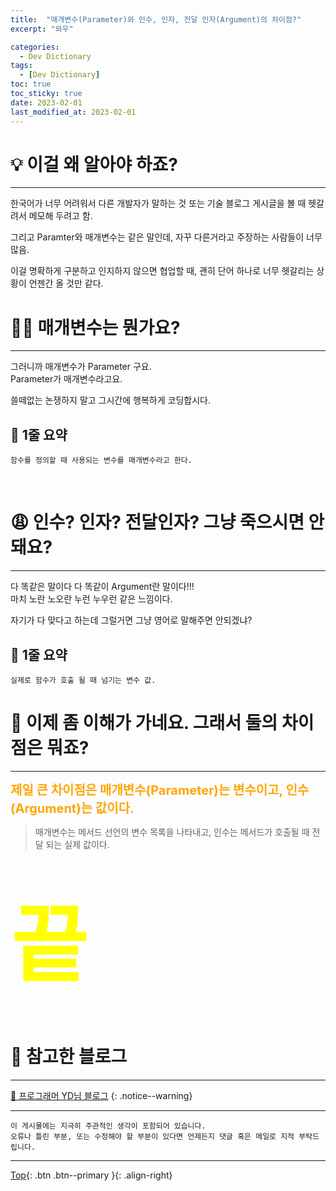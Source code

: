 ```yaml
---
title:  "매개변수(Parameter)와 인수, 인자, 전달 인자(Argument)의 차이점?"
excerpt: "와우"

categories:
  - Dev Dictionary
tags:
  - [Dev Dictionary]
toc: true
toc_sticky: true
date: 2023-02-01
last_modified_at: 2023-02-01
---
```


# 💡 이걸 왜 알아야 하죠?
<hr style="width:100%" />

  한국어가 너무 어려워서 다른 개발자가 말하는 것 또는 기술 블로그 게시글을 볼 때 헷갈려서 메모해 두려고 함.

  그리고 Paramter와 매개변수는 같은 말인데, 자꾸 다른거라고 주장하는 사람들이 너무 많음.

  이걸 명확하게 구분하고 인지하지 않으면 협업할 때, 괜히 단어 하나로 너무 헷갈리는 상황이 언젠간 올 것만 같다.

# 💁‍♂️ 매개변수는 뭔가요? 
<hr style="width:100%" />

그러니까 매개변수가 Parameter 구요.  
Parameter가 매개변수라고요.  

쓸떼없는 논쟁하지 말고 그시간에 행복하게 코딩합시다.  

## 🔖 1줄 요약

    함수를 정의할 때 사용되는 변수를 매개변수라고 한다.

<br>

# 😩 인수? 인자? 전달인자? 그냥 죽으시면 안돼요?
<hr style="width:100%" />

다 똑같은 말이다 다 똑같이 Argument란 말이다!!!  
마치 노란 노오란 누런 누우런 같은 느낌이다.  

자기가 다 맞다고 하는데 그럴거면 그냥 영어로 말해주면 안되겠냐?  

## 🔖 1줄 요약

    실제로 함수가 호출 될 때 넘기는 변수 값.

# 🥱 이제 좀 이해가 가네요. 그래서 둘의 차이점은 뭐죠?
<hr style="width:100%" />

<strong style="color:orange; font-size:15pt">제일 큰 차이점은 매개변수(Parameter)는 변수이고, 인수(Argument)는 값이다.</strong>

>매개변수는 메서드 선언의 변수 목록을 나타내고, 인수는 메서드가 호출될 때 전달 되는 실제 값이다.

<br>

<strong style="color:yellow; font-size:100pt;">끝</strong>

<br>

# 🔎 참고한 블로그
<hr style="width:100%" />

[🔔 프로그래머 YD님 블로그](https://7942yongdae.tistory.com/155)
{: .notice--warning}


<hr style="width:100%" />

    이 게시물에는 지극히 주관적인 생각이 포함되어 있습니다. 
    오류나 틀린 부분, 또는 수정해야 할 부분이 있다면 언제든지 댓글 혹은 메일로 지적 부탁드립니다.
    
<hr style="width:100%" />

[Top](#){: .btn .btn--primary }{: .align-right}